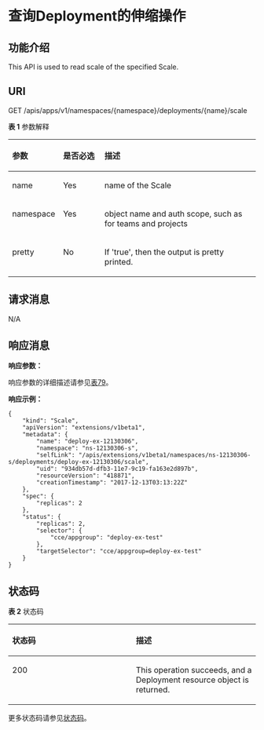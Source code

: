 # 查询Deployment的伸缩操作<a name="cci_02_3097"></a>

## 功能介绍<a name="section47779875"></a>

This API is used to read scale of the specified Scale.

## URI<a name="section27365698"></a>

GET /apis/apps/v1/namespaces/\{namespace\}/deployments/\{name\}/scale

**表 1**  参数解释

<a name="d0e35851"></a>
<table><thead align="left"><tr id="row23454267"><th class="cellrowborder" valign="top" width="16.328367163283673%" id="mcps1.2.4.1.1"><p id="p65652297517"><a name="p65652297517"></a><a name="p65652297517"></a>参数</p>
</th>
<th class="cellrowborder" valign="top" width="17.348265173482652%" id="mcps1.2.4.1.2"><p id="p165661629135114"><a name="p165661629135114"></a><a name="p165661629135114"></a>是否必选</p>
</th>
<th class="cellrowborder" valign="top" width="66.32336766323368%" id="mcps1.2.4.1.3"><p id="p14567629115114"><a name="p14567629115114"></a><a name="p14567629115114"></a>描述</p>
</th>
</tr>
</thead>
<tbody><tr id="row8437627"><td class="cellrowborder" valign="top" width="16.328367163283673%" headers="mcps1.2.4.1.1 "><p id="p12359162"><a name="p12359162"></a><a name="p12359162"></a>name</p>
</td>
<td class="cellrowborder" valign="top" width="17.348265173482652%" headers="mcps1.2.4.1.2 "><p id="p61568054"><a name="p61568054"></a><a name="p61568054"></a>Yes</p>
</td>
<td class="cellrowborder" valign="top" width="66.32336766323368%" headers="mcps1.2.4.1.3 "><p id="p20956438"><a name="p20956438"></a><a name="p20956438"></a>name of the Scale</p>
</td>
</tr>
<tr id="row54390215"><td class="cellrowborder" valign="top" width="16.328367163283673%" headers="mcps1.2.4.1.1 "><p id="p43531289"><a name="p43531289"></a><a name="p43531289"></a>namespace</p>
</td>
<td class="cellrowborder" valign="top" width="17.348265173482652%" headers="mcps1.2.4.1.2 "><p id="p36373507"><a name="p36373507"></a><a name="p36373507"></a>Yes</p>
</td>
<td class="cellrowborder" valign="top" width="66.32336766323368%" headers="mcps1.2.4.1.3 "><p id="p60572974"><a name="p60572974"></a><a name="p60572974"></a>object name and auth scope, such as for teams and projects</p>
</td>
</tr>
<tr id="row8285859"><td class="cellrowborder" valign="top" width="16.328367163283673%" headers="mcps1.2.4.1.1 "><p id="p66002"><a name="p66002"></a><a name="p66002"></a>pretty</p>
</td>
<td class="cellrowborder" valign="top" width="17.348265173482652%" headers="mcps1.2.4.1.2 "><p id="p5346197"><a name="p5346197"></a><a name="p5346197"></a>No</p>
</td>
<td class="cellrowborder" valign="top" width="66.32336766323368%" headers="mcps1.2.4.1.3 "><p id="p30388821"><a name="p30388821"></a><a name="p30388821"></a>If 'true', then the output is pretty printed.</p>
</td>
</tr>
</tbody>
</table>

## 请求消息<a name="section44964695"></a>

N/A

## 响应消息<a name="section2029075"></a>

**响应参数：**

响应参数的详细描述请参见[表79](数据结构.md#table12862324102610)。

**响应示例：**

```
{
    "kind": "Scale",
    "apiVersion": "extensions/v1beta1",
    "metadata": {
        "name": "deploy-ex-12130306",
        "namespace": "ns-12130306-s",
        "selfLink": "/apis/extensions/v1beta1/namespaces/ns-12130306-s/deployments/deploy-ex-12130306/scale",
        "uid": "934db57d-dfb3-11e7-9c19-fa163e2d897b",
        "resourceVersion": "418871",
        "creationTimestamp": "2017-12-13T03:13:22Z"
    },
    "spec": {
        "replicas": 2
    },
    "status": {
        "replicas": 2,
        "selector": {
            "cce/appgroup": "deploy-ex-test"
        },
        "targetSelector": "cce/appgroup=deploy-ex-test"
    }
}
```

## 状态码<a name="section18261679"></a>

**表 2**  状态码

<a name="d0e35928"></a>
<table><thead align="left"><tr id="row52906506"><th class="cellrowborder" valign="top" width="50%" id="mcps1.2.3.1.1"><p id="p57568585"><a name="p57568585"></a><a name="p57568585"></a>状态码</p>
</th>
<th class="cellrowborder" valign="top" width="50%" id="mcps1.2.3.1.2"><p id="p32543833"><a name="p32543833"></a><a name="p32543833"></a>描述</p>
</th>
</tr>
</thead>
<tbody><tr id="row18804834"><td class="cellrowborder" valign="top" width="50%" headers="mcps1.2.3.1.1 "><p id="p46796555"><a name="p46796555"></a><a name="p46796555"></a>200</p>
</td>
<td class="cellrowborder" valign="top" width="50%" headers="mcps1.2.3.1.2 "><p id="p32424572"><a name="p32424572"></a><a name="p32424572"></a>This operation succeeds, and a Deployment resource object is returned.</p>
</td>
</tr>
</tbody>
</table>

更多状态码请参见[状态码](状态码.md)。

